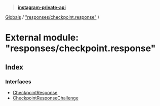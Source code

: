 > **[instagram-private-api](../README.md)**

[Globals](../README.md) / ["responses/checkpoint.response"](_responses_checkpoint_response_.md) /

# External module: "responses/checkpoint.response"

## Index

### Interfaces

* [CheckpointResponse](../interfaces/_responses_checkpoint_response_.checkpointresponse.md)
* [CheckpointResponseChallenge](../interfaces/_responses_checkpoint_response_.checkpointresponsechallenge.md)